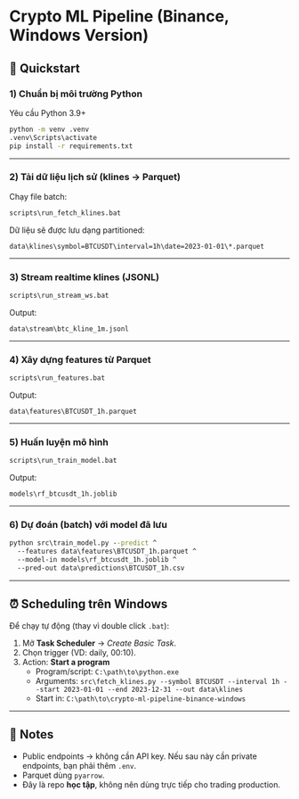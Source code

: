 # Crypto ML Pipeline (Binance, Windows Version)
## 🚀 Quickstart

### 1) Chuẩn bị môi trường Python
Yêu cầu Python 3.9+

```bat
python -m venv .venv
.venv\Scripts\activate
pip install -r requirements.txt
```

---

### 2) Tải dữ liệu lịch sử (klines → Parquet)
Chạy file batch:  
```bat
scripts\run_fetch_klines.bat
```

Dữ liệu sẽ được lưu dạng partitioned:
```
data\klines\symbol=BTCUSDT\interval=1h\date=2023-01-01\*.parquet
```

---

### 3) Stream realtime klines (JSONL)
```bat
scripts\run_stream_ws.bat
```

Output:  
```
data\stream\btc_kline_1m.jsonl
```

---

### 4) Xây dựng features từ Parquet
```bat
scripts\run_features.bat
```

Output:  
```
data\features\BTCUSDT_1h.parquet
```

---

### 5) Huấn luyện mô hình
```bat
scripts\run_train_model.bat
```

Output:  
```
models\rf_btcusdt_1h.joblib
```

---

### 6) Dự đoán (batch) với model đã lưu
```bat
python src\train_model.py --predict ^
  --features data\features\BTCUSDT_1h.parquet ^
  --model-in models\rf_btcusdt_1h.joblib ^
  --pred-out data\predictions\BTCUSDT_1h.csv
```
---

## ⏰ Scheduling trên Windows
Để chạy tự động (thay vì double click `.bat`):
1. Mở **Task Scheduler** → *Create Basic Task*.
2. Chọn trigger (VD: daily, 00:10).
3. Action: **Start a program**  
   - Program/script: `C:\path\to\python.exe`  
   - Arguments: `src\fetch_klines.py --symbol BTCUSDT --interval 1h --start 2023-01-01 --end 2023-12-31 --out data\klines`  
   - Start in: `C:\path\to\crypto-ml-pipeline-binance-windows`

---

## 📝 Notes
- Public endpoints → không cần API key. Nếu sau này cần private endpoints, bạn phải thêm `.env`.
- Parquet dùng `pyarrow`.  
- Đây là repo **học tập**, không nên dùng trực tiếp cho trading production.  
